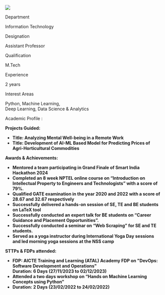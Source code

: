 [![](/sites/default/files/styles/faculty_images/public/2025-01/Snehal%20Mali.png?itok=NULyJWZm)](/sites/default/files/2025-01/Snehal%20Mali.png)

Department

Information Technology

Designation

Assistant Professor

Qualification

M.Tech

Experience

2 years

Interest Areas

Python, Machine Learning,   
Deep Learning, Data Science & Analytics

Academic Profile :

**Projects Guided:**

* **Title: Analyzing Mental Well-being in a Remote Work**
* **Title: Development of AI-ML Based Model for Predicting Prices of Agri-Horticultural Commodities**

**Awards & Achievements:**

* **Mentored a team participating in Grand Finale of Smart India Hackathon 2024**
* **Completed an 8 week NPTEL online course on “Introduction on Intellectual Property to Engineers and Technologists” with a score of 79%.**
* **Qualified GATE examination in the year 2020 and 2022 with a score of 28.67 and 32.67 respectively**
* **Successfully delivered a hands-on session of SE, TE and BE students on LaTeX tool**
* **Successfully conducted an expert talk for BE students on “Career Guidance and Placement Opportunities”.**
* **Successfully conducted a seminar on “Web Scraping” for SE and TE students.**
* **Served as a yoga instructor during International Yoga Day sessions and led morning yoga sessions at the NSS camp**

**STTPs & FDPs attended:**

* **FDP: AICTE Training and Learning (ATAL) Academy FDP on "DevOps: Software Development and Operations"**  
  **Duration: 6 Days (27/11/2023 to 02/12/2023)**
* **Attended a two days workshop on “Hands on Machine Learning Concepts using Python”**
* **Duration: 2 Days (23/02/2022 to 24/02/2022)**